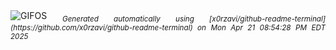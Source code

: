 <div align="justify">
<picture>
    <source media="(prefers-color-scheme: dark)" srcset="https://i.ibb.co/ZpTwxxDS/output-gif.gif">
    <source media="(prefers-color-scheme: light)" srcset="https://i.ibb.co/ZpTwxxDS/output-gif.gif">
    <img alt="GIFOS" src="https://i.ibb.co/ZpTwxxDS/output-gif.gif">
</picture>
<sub><i>Generated automatically using [x0rzavi/github-readme-terminal](https://github.com/x0rzavi/github-readme-terminal) on Mon Apr 21 08:54:28 PM EDT 2025</i></sub>
</div>

<!--  -->